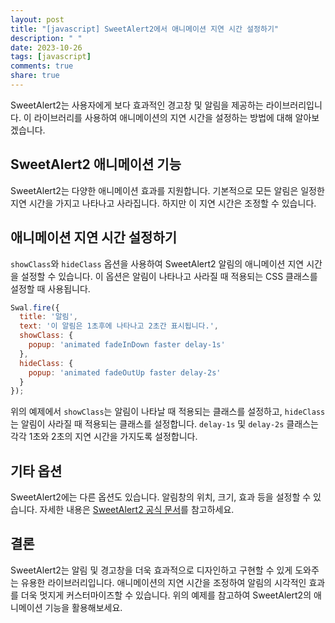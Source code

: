 ```yaml
---
layout: post
title: "[javascript] SweetAlert2에서 애니메이션 지연 시간 설정하기"
description: " "
date: 2023-10-26
tags: [javascript]
comments: true
share: true
---
```


SweetAlert2는 사용자에게 보다 효과적인 경고창 및 알림을 제공하는 라이브러리입니다. 이 라이브러리를 사용하여 애니메이션의 지연 시간을 설정하는 방법에 대해 알아보겠습니다.

## SweetAlert2 애니메이션 기능

SweetAlert2는 다양한 애니메이션 효과를 지원합니다. 기본적으로 모든 알림은 일정한 지연 시간을 가지고 나타나고 사라집니다. 하지만 이 지연 시간은 조정할 수 있습니다.

## 애니메이션 지연 시간 설정하기

`showClass`와 `hideClass` 옵션을 사용하여 SweetAlert2 알림의 애니메이션 지연 시간을 설정할 수 있습니다. 이 옵션은 알림이 나타나고 사라질 때 적용되는 CSS 클래스를 설정할 때 사용됩니다.

```javascript
Swal.fire({
  title: '알림',
  text: '이 알림은 1초후에 나타나고 2초간 표시됩니다.',
  showClass: {
    popup: 'animated fadeInDown faster delay-1s'
  },
  hideClass: {
    popup: 'animated fadeOutUp faster delay-2s'
  }
});
```

위의 예제에서 `showClass`는 알림이 나타날 때 적용되는 클래스를 설정하고, `hideClass`는 알림이 사라질 때 적용되는 클래스를 설정합니다. `delay-1s` 및 `delay-2s` 클래스는 각각 1초와 2초의 지연 시간을 가지도록 설정합니다.

## 기타 옵션

SweetAlert2에는 다른 옵션도 있습니다. 알림창의 위치, 크기, 효과 등을 설정할 수 있습니다. 자세한 내용은 [SweetAlert2 공식 문서](https://sweetalert2.github.io/)를 참고하세요.

## 결론

SweetAlert2는 알림 및 경고창을 더욱 효과적으로 디자인하고 구현할 수 있게 도와주는 유용한 라이브러리입니다. 애니메이션의 지연 시간을 조정하여 알림의 시각적인 효과를 더욱 멋지게 커스터마이즈할 수 있습니다. 위의 예제를 참고하여 SweetAlert2의 애니메이션 기능을 활용해보세요.